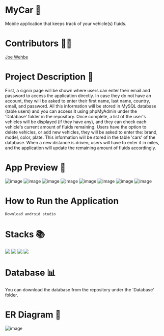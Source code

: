 # MyCar :car:
Mobile application that keeps track of your vehicle(s) fluids. 

# Contributors :raising_hand_man:
<a href="https://github.com/Joe-Wehbe">Joe Wehbe</a>

# Project Description :page_with_curl: 

First, a signin page will be shown where users can enter their email and password to access the application directly. In case they do not have an account, they will be asked to enter their first name, last name, country, email, and password. All this information will be stored in MySQL database (table users) and you can access it using phpMyAdmin under the 'Database' folder in the repository. Once complete, a list of the user's vehicles will be displayed (if they have any), and they can check each vehicle's current amount of fluids remaining. Users have the option to delete vehicles, or add new vehicles, they will be asked to enter the: brand, model, color, plate. This information will be stored in the table 'cars' of the database. When a new distance is driven, users will have to enter it in miles, and the application will update the remaining amount of fluids accordingly.
      
# App Preview :iphone:
![image](https://user-images.githubusercontent.com/102875229/209527996-954449ea-fe45-4767-b18c-b4d701f41934.png)
![image](https://user-images.githubusercontent.com/102875229/207970566-a17d6dd4-701b-4c78-9a4e-a4b9fa1efadf.png)
![image](https://user-images.githubusercontent.com/102875229/207970716-ebabf441-9f2f-49df-ac4c-c29fd1b70cfc.png)
![image](https://user-images.githubusercontent.com/102875229/207970933-d3f625cd-6763-43d3-8ac7-0df79fecb6f0.png)
![image](https://user-images.githubusercontent.com/102875229/207971364-aaf240f2-0242-464a-ae72-ac6fc727a287.png)
![image](https://user-images.githubusercontent.com/102875229/207971512-cfd824ec-9f5e-427c-a9a3-c145c5172eef.png)
![image](https://user-images.githubusercontent.com/102875229/207971636-fb2cccd9-d297-455c-b9b3-e95b5745ce41.png)
![image](https://user-images.githubusercontent.com/102875229/207971824-1eed82ee-0083-422b-b9da-a2feb5c459ef.png)

# How to Run the Application
```
Download android studio
```

# Stacks :books:
<img src="https://img.shields.io/badge/-PHP-232531?logo=php&logoColor=white&style=for-the-badge" ></img>
<img src="https://img.shields.io/badge/-java-5382a1?logo=&logoColor=white&style=for-the-badge" ></img>
<img src="https://img.shields.io/badge/-MYSQL-00758f?logo=mysql&logoColor=white&style=for-the-badge" ></img>
<img src="https://img.shields.io/badge/-ANDROID%20STUDIO-3DDC84?logo=android-studio&logoColor=white&style=for-the-badge" ></img>

# Database :bar_chart:
You can download the database from the repository under the 'Database' folder.

# ER Diagram :link:
![image](https://user-images.githubusercontent.com/102875229/207974550-3ca3fe1e-488d-41bf-b088-71dfc135a4a0.png)


